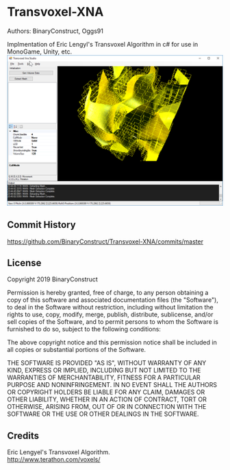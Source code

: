 # Transvoxel-XNA
Authors: BinaryConstruct, Oggs91

Implmentation of Eric Lengyl's Transvoxel Algorithm in c# for use in MonoGame, Unity, etc.
![transvoxel-xna-test.png](https://raw.githubusercontent.com/BinaryConstruct/Transvoxel-XNA/master/Docs/transvoxel-xna-test.png)

## Commit History
https://github.com/BinaryConstruct/Transvoxel-XNA/commits/master

## License
Copyright 2019 BinaryConstruct

Permission is hereby granted, free of charge, to any person obtaining a copy of this software and associated documentation files (the "Software"), to deal in the Software without restriction, including without limitation the rights to use, copy, modify, merge, publish, distribute, sublicense, and/or sell copies of the Software, and to permit persons to whom the Software is furnished to do so, subject to the following conditions:

The above copyright notice and this permission notice shall be included in all copies or substantial portions of the Software.

THE SOFTWARE IS PROVIDED "AS IS", WITHOUT WARRANTY OF ANY KIND, EXPRESS OR IMPLIED, INCLUDING BUT NOT LIMITED TO THE WARRANTIES OF MERCHANTABILITY, FITNESS FOR A PARTICULAR PURPOSE AND NONINFRINGEMENT. IN NO EVENT SHALL THE AUTHORS OR COPYRIGHT HOLDERS BE LIABLE FOR ANY CLAIM, DAMAGES OR OTHER LIABILITY, WHETHER IN AN ACTION OF CONTRACT, TORT OR OTHERWISE, ARISING FROM, OUT OF OR IN CONNECTION WITH THE SOFTWARE OR THE USE OR OTHER DEALINGS IN THE SOFTWARE.

## Credits
Eric Lengyel's Transvoxel Algorithm.  
http://www.terathon.com/voxels/